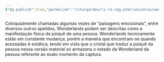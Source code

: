 ```yaml
---
{"dg-publish":true,"permalink":"/stargarden/li-re-rpg-ptbr/universo/wonderlands/","created":"2025-01-12T02:11:27.108-03:00","updated":"2025-01-12T02:31:45.901-03:00"}
---
```



Coloquialmente chamadas algumas vezes de “paisagens emocionais”, entre diversos outros apelidos, Wonderlands podem ser descritas como a manifestação física da psiquê de uma pessoa. Wonderlands tecnicamente estão em constante mudança, porém a maneira que encontram-se quando acessadas é estática, tendo em vista que o cristal que traduz a psiquê da pessoa nessa versão material só armazena o estado da Wonderland da pessoa referente ao exato momento da captura.